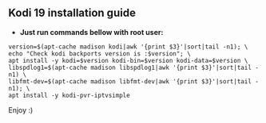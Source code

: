 ## Kodi 19 installation guide

- **Just run commands bellow with root user:**

```shell
version=$(apt-cache madison kodi|awk '{print $3}'|sort|tail -n1); \
echo "Check kodi backports version is :$version"; \
apt install -y kodi=$version kodi-bin=$version kodi-data=$version \
libspdlog1=$(apt-cache madison libspdlog1|awk '{print $3}'|sort|tail -n1) \
libfmt-dev=$(apt-cache madison libfmt-dev|awk '{print $3}'|sort|tail -n1); \
apt install -y kodi-pvr-iptvsimple
```

Enjoy :)
